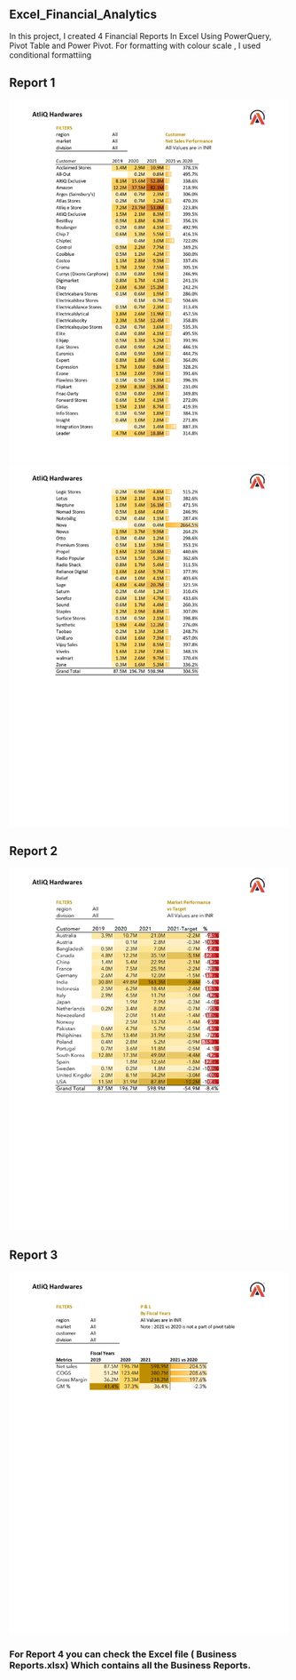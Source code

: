 ## Excel_Financial_Analytics
 In this project, I created 4 Financial Reports In Excel Using PowerQuery, Pivot Table and  Power Pivot. For formatting with colour scale , I used conditional formattiing

## Report 1
![Reports](https://github.com/Sivasundar3/Excel_Financial_Analytics/blob/main/Business%20Report%201.jpg)
![Reports](https://github.com/Sivasundar3/Excel_Financial_Analytics/blob/main/Business%20Report%201.1.jpg)

## Report 2
![Report 2](https://github.com/Sivasundar3/Excel_Financial_Analytics/blob/main/Business%20Report%20%202.jpg)

## Report 3
![Report 3](https://github.com/Sivasundar3/Excel_Financial_Analytics/blob/main/Business%20Report%203.jpg)


###  For Report 4  you can check the Excel file ( Business Reports.xlsx) Which contains all the Business Reports.
